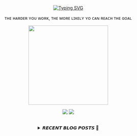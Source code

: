 
<div align="center">
  <br><br><br>
  <a href="https://beomcoder.tistory.com">
    <img src="https://readme-typing-svg.demolab.com?font=Fira+Code&pause=1000&color=B1F767&center=true&vCenter=true&width=435&lines=I'm+Beomwon+Lee%2C;AI+engineer%2C;interested+in+coding." alt="Typing SVG" />
  </a>
  
  <br>
  <p>ᴛʜᴇ ʜᴀʀᴅᴇʀ ʏᴏᴜ ᴡᴏʀᴋ, ᴛʜᴇ ᴍᴏʀᴇ ʟɪᴋᴇʟʏ ʏᴏ ᴄᴀɴ ʀᴇᴀᴄʜ ᴛʜᴇ ɢᴏᴀʟ</p>
  <p align="center">
    <img width="250" height="250" src="https://img1.daumcdn.net/thumb/R1280x0/?scode=mtistory2&fname=https%3A%2F%2Fblog.kakaocdn.net%2Fdn%2FbHRF73%2FbtrYUTnCsI8%2FlNkXeVnkuXFPzs3pKWOM60%2Fimg.png">
  </p>
  
  <p align="center"><a href="https://beomcoder.tistory.com/"><img src="https://img.shields.io/badge/blog-A9BCF5?style=flat-square&logo=Undertale&logoColor=white&link=https://beomcoder.tistory.com/"/></a>  <a href="mailto:viva.beom@gmail.com"><img src="https://img.shields.io/badge/mail-D0A9F5?style=flat-square&logo=Gmail&logoColor=white&link=mailto:viva.beom@gmail.com"/></a></p>
  <br>

  <details>
  <summary>𝙍𝙀𝘾𝙀𝙉𝙏 𝘽𝙇𝙊𝙂 𝙋𝙊𝙎𝙏𝙎 🚩</summary>
  <br>
  <div markdown="1">

  |index|date|title|
  |:---:|---|---|
|1|2023/07/10|[구름레벨 '퍼져나가는 소문' 파이썬 풀이](https://beomcoder.tistory.com/92)|
|2|2023/07/10|[프로그래머스 '스킬트리' 파이썬 풀이](https://beomcoder.tistory.com/91)|
|3|2023/07/10|[라이브러리 import 순서에 따른 에러](https://beomcoder.tistory.com/90)|
|4|2023/07/07|[AWS EC2 디스크 용량 늘리기](https://beomcoder.tistory.com/89)|
|5|2023/07/07|[[구름레벨] '3개의 숫자를 더하여 술래가 원하는 숫자를 만드세요' 파이썬 풀이](https://beomcoder.tistory.com/88)|
|6|2023/07/06|[YOLO V8 detection 간단하게 사용하기](https://beomcoder.tistory.com/87)|
|7|2023/06/29|[예외처리](https://beomcoder.tistory.com/86)|
|8|2023/06/29|[[구름레벨] '인공지능 청소기' 파이썬 풀이](https://beomcoder.tistory.com/85)|
</div>
</details>
</div>
